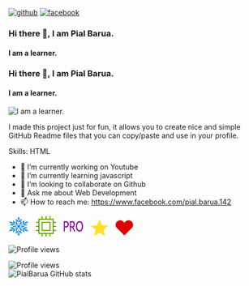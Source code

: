 [<img src='https://cdn.jsdelivr.net/npm/simple-icons@3.0.1/icons/github.svg' alt='github' height='40'>](https://github.com/https://github.com/PialBarua)  [<img src='https://cdn.jsdelivr.net/npm/simple-icons@3.0.1/icons/facebook.svg' alt='facebook' height='40'>](https://www.facebook.com/https://www.facebook.com/pial.barua.142)  
### Hi there 👋, I am Pial Barua.
#### I am a learner.
### Hi there 👋, I am Pial Barua.
#### I am a learner.
![I am a learner.](https://scontent.fcgp7-1.fna.fbcdn.net/v/t1.6435-9/p600x600/119147505_370198384002626_6787229846692696859_n.jpg?_nc_cat=111&ccb=1-5&_nc_sid=e3f864&_nc_ohc=wHowreKNj0kAX-xIt1e&_nc_ht=scontent.fcgp7-1.fna&oh=e4ee4388f3018f3978fbbf458720d2e2&oe=61C60A19)

I made this project just for fun, it allows you to create nice and simple GitHub Readme files that you can copy/paste and use in your profile.

Skills: HTML 

- 🔭 I’m currently working on Youtube 
- 🌱 I’m currently learning javascript 
- 👯 I’m looking to collaborate on Github 
- 💬 Ask me about Web Development 
- 📫 How to reach me: https://www.facebook.com/pial.barua.142 


  

<a href='https://archiveprogram.github.com/'><img src='https://raw.githubusercontent.com/acervenky/animated-github-badges/master/assets/acbadge.gif' width='40' height='40'></a> <a href='https://docs.github.com/en/developers'><img src='https://raw.githubusercontent.com/acervenky/animated-github-badges/master/assets/devbadge.gif' width='40' height='40'></a> <a href='https://github.com/pricing'><img src='https://raw.githubusercontent.com/acervenky/animated-github-badges/master/assets/pro.gif' width='40' height='40'></a> <a href='https://stars.github.com/'><img src='https://raw.githubusercontent.com/acervenky/animated-github-badges/master/assets/starbadge.gif' width='35' height='35'></a> <a href='https://docs.github.com/en/github/supporting-the-open-source-community-with-github-sponsors'><img src='https://raw.githubusercontent.com/acervenky/animated-github-badges/master/assets/sponsorbadge.gif' width='35' height='35'></a> 

![Profile views](https://gpvc.arturio.dev/https://github.com/PialBarua)  

![Profile views](https://gpvc.arturio.dev/https://github.com/PialBarua)  
![PialBarua GitHub stats](https://github-readme-stats.vercel.app/api?username=PialBarua&show_icons=true&theme=radical)

